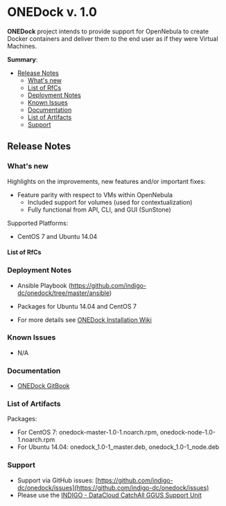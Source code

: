 # ONEDock v. 1.0

**ONEDock** project intends to provide support for OpenNebula to create Docker containers and deliver them to the end user as if they were Virtual Machines.

**Summary**:
* [Release Notes](#id1)
  * [What's new](#id2)
  * [List of RfCs](#id3)
  * [Deployment Notes](#id4)
  * [Known Issues](#id5)
  * [Documentation](#id6)
  * [List of Artifacts](#id7)
  * [Support](#id8)


<a id="id1"></a>
## Release Notes

<a id="id2"></a>
### What's new

Highlights on the improvements, new features and/or important fixes:
* Feature parity with respect to VMs within OpenNebula
  * Included support for volumes (used for contextualization)
  * Fully functional from API, CLI, and GUI (SunStone)

Supported Platforms:
* CentOS 7 and Ubuntu 14.04

<a id="id3"></a>
#### List of RfCs 

<a id="id4"></a>
### Deployment Notes

* Ansible Playbook (https://github.com/indigo-dc/onedock/tree/master/ansible)
* Packages for Ubuntu 14.04 and CentOS 7

* For more details see [ONEDock Installation Wiki](https://github.com/indigo-dc/onedock/wiki/Installation)

<a id="id5"></a>
### Known Issues

* N/A

<a id="id6"></a>
### Documentation

* [ONEDock GitBook](https://www.gitbook.com/book/indigo-dc/onedock)

<a id="id7"></a>
### List of Artifacts

Packages:
* For CentOS 7: onedock-master-1.0-1.noarch.rpm, onedock-node-1.0-1.noarch.rpm
* For Ubuntu 14.04:  onedock_1.0-1_master.deb, onedock_1.0-1_node.deb

<a id="id8"></a>
### Support

* Support via GitHub issues: [https://github.com/indigo-dc/onedock/issues](https://github.com/indigo-dc/onedock/issues)
* Please use the [INDIGO - DataCloud CatchAll GGUS Support Unit](
https://wiki.egi.eu/wiki/GGUS:INDIGO_DataCloud_Catch-all_FAQ)